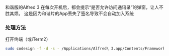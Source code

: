 和谐版的Alfred 3 在每次开机后，都会提示“是否允许访问通讯录”的弹窗，让人不胜其烦。
这是因为和谐片的App丢失了签名导致不会自动加入系统

### 处理方法

打开终端（或iTerm2）

```bash
sudo codesign -f -d -s - /Applications/Alfred\ 3.app/Contents/Frameworks/Alfred\ Framework.framework/Versions/A/Alfred\ Framework
```

